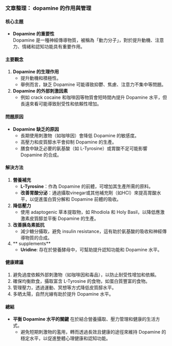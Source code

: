 ### 文章整理： dopamine 的作用與管理

#### 核心主題
- **Dopamine 的重要性**  
  Dopamine 是一種神經傳導物質，被稱為「動力分子」，對於提升動機、注意力、情緒和認知功能具有重要作用。

#### 主要觀念
1. **Dopamine 的生理作用**  
   - 提升動機和積極性。
   - 舉例而言，缺乏 Dopamine 可能導致抑鬱、焦慮、注意力不集中等問題。
2. **Dopamine 的外部刺激因素**  
   - 例如 crack cocaine 和咖啡因等物質會短時間內提升 Dopamine 水平，但長遠來看可能導致耐受性和依賴性增加。

#### 問題原因
- **Dopamine 缺乏的原因**  
  - 長期使用刺激物（如咖啡因）會降低 Dopamine 的敏感度。
  - 高壓力和皮質醇水平會抑制 Dopamine 的生產。
  - 膳食中缺乏必要的氨基酸（如 L-Tyrosine）或胃酸不足可能影響 Dopamine 的合成。

#### 解決方法
1. **營養補充**  
   - **L-Tyrosine**：作為 Dopamine 的前體，可增加其生產所需的原料。
   - **改善胃酸分泌**：通過攝取vinegar或其他補充劑（如HCl）來提高胃酸水平，以促進蛋白質分解和 Dopamine 前體的吸收。
2. **降低壓力**  
   - 使用 adaptogenic 草本提取物，如 Rhodiola 和 Holy Basil，以降低應激激素皮質醇並平衡 Dopamine 的生產。
3. **改善胰岛素抵抗**  
   - 減少糖分攝取，避免 insulin resistance，這有助於氨基酸的吸收和神經傳導物質的合成。
4. ** supplements**  
   - **Uridine**: 存在於營養酵母中，可幫助提升認知功能和 Dopamine 水平。

#### 健康建議
1. 避免過度依賴外部刺激物（如咖啡因和毒品），以防止耐受性增加和依賴。
2. 確保均衡飲食，攝取富含 L-Tyrosine 的食物，如蛋白質豐富的食物。
3. 管理壓力，透過運動、冥想等方式降低皮質醇水平。
4. 多晒太陽，自然光線有助於提升 Dopamine 水平。

#### 總結
- **平衡 Dopamine 水平的關鍵** 在於結合營養攝取、壓力管理和健康的生活方式。  
  - 避免短期刺激物的濫用，轉而透過長效且健康的途徑來維持 Dopamine 的穩定水平，以促進整體心理健康和認知功能。